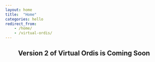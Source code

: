 ```yaml
---
layout: home
title:  "Home"
categories: hello
redirect_from:
    - /home/
    - /virtual-ordis/
---
```


<h2 style="text-align: center;">Version 2 of Virtual Ordis is Coming Soon</h2>